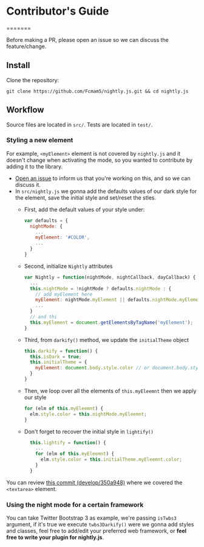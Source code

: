 # Contributor's Guide
=======

Before making a PR, please open an issue so we can discuss the feature/change.

## Install

Clone the repository:

```shell
git clone https://github.com/Fcmam5/nightly.js.git && cd nightly.js
```


## Workflow

Source files are located in `src/`. Tests are located in `test/`.

### Styling a new element

For example, `<myElement>` element is not covered by `nightly.js` and it doesn't change when activating the mode,
so you wanted to contribute by adding it to the library.
* [Open an issue](https://github.com/Fcmam5/nightly.js/issues/new) to inform us that you're working on this, and so we can discuss it.
* In `src/nightly.js` we gonna add the defaults values of our dark style for the element, save the initial style and set/reset the stles.
  * First, add the default values of your style under:
    ```javascript
    var defaults = {
      nightMode: {
        ...
        myElement: '#COLOR',
        ...
      }
    }
    ```
  * Second, initialize `Nightly` attributes
    ```javascript
    var Nightly = function(nightMode, nightCallback, dayCallback) {
      ...
      this.nightMode = !nightMode ? defaults.nightMode : {
        // add myElement here
        myElement: nightMode.myElement || defaults.nightMode.myElement,
        ...
      }
      // and thi
      this.myElement = document.getElementsByTagName('myElement');
    }
    ```
  * Third, from `darkify()` method, we update the `initialTheme` object
    ```javascript
    this.darkify = function() {
      this.isDark = true;
      this.initialTheme = {
        myElement: document.body.style.color // or document.body.style.backgroundColor
      }
    }
    ```
  * Then, we loop over all the elements of `this.myEleemnt` then we apply our style

    ```javascript
    for (elm of this.myEleemnt) {
      elm.style.color = this.nightMode.myEleemnt;
    }
    ```
  * Don't forget to recover the initial style in `lightify()`

    ```javascript
      this.lightify = function() {
        ...
        for (elm of this.myEleemnt) {
          elm.style.color = this.initialTheme.myEleemnt.color;
        }
      }
    ```
You can review [this commit (develop/350a948)](#) where we covered the `<textarea>` element.

### Using the night mode for a certain framework
You can take Twitter Bootstrap 3 as example, we're passing `isTwbs3` argument, if it's true we execute `twbs3Darkify()` were we gonna add styles and classes, feel free to add/edit your preferred web framework, or **feel free to write your plugin for nightly.js**.
